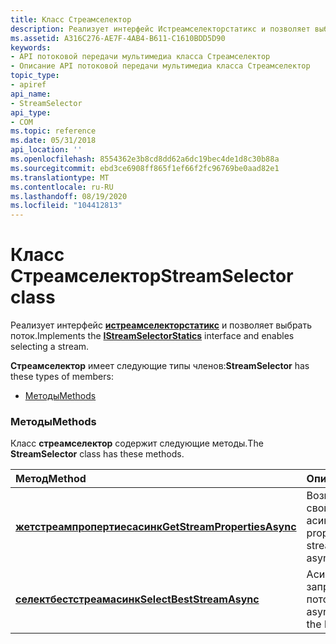 ```yaml
---
title: Класс Стреамселектор
description: Реализует интерфейс Истреамселекторстатикс и позволяет выбрать поток.
ms.assetid: A316C276-AE7F-4AB4-B611-C1610BDD5D90
keywords:
- API потоковой передачи мультимедиа класса Стреамселектор
- Описание API потоковой передачи мультимедиа класса Стреамселектор
topic_type:
- apiref
api_name:
- StreamSelector
api_type:
- COM
ms.topic: reference
ms.date: 05/31/2018
api_location: ''
ms.openlocfilehash: 8554362e3b8cd8dd62a6dc19bec4de1d8c30b88a
ms.sourcegitcommit: ebd3ce6908ff865f1ef66f2fc96769be0aad82e1
ms.translationtype: MT
ms.contentlocale: ru-RU
ms.lasthandoff: 08/19/2020
ms.locfileid: "104412813"
---
```

# <a name="streamselector-class"></a><span data-ttu-id="87b7a-105">Класс Стреамселектор</span><span class="sxs-lookup"><span data-stu-id="87b7a-105">StreamSelector class</span></span>

<span data-ttu-id="87b7a-106">Реализует интерфейс [**истреамселекторстатикс**](/previous-versions/windows/desktop/api/windows.media.streaming/nn-windows-media-streaming-istreamselectorstatics) и позволяет выбрать поток.</span><span class="sxs-lookup"><span data-stu-id="87b7a-106">Implements the [**IStreamSelectorStatics**](/previous-versions/windows/desktop/api/windows.media.streaming/nn-windows-media-streaming-istreamselectorstatics) interface and enables selecting a stream.</span></span>

<span data-ttu-id="87b7a-107">**Стреамселектор** имеет следующие типы членов:</span><span class="sxs-lookup"><span data-stu-id="87b7a-107">**StreamSelector** has these types of members:</span></span>

-   [<span data-ttu-id="87b7a-108">Методы</span><span class="sxs-lookup"><span data-stu-id="87b7a-108">Methods</span></span>](#methods)

### <a name="methods"></a><span data-ttu-id="87b7a-109">Методы</span><span class="sxs-lookup"><span data-stu-id="87b7a-109">Methods</span></span>

<span data-ttu-id="87b7a-110">Класс **стреамселектор** содержит следующие методы.</span><span class="sxs-lookup"><span data-stu-id="87b7a-110">The **StreamSelector** class has these methods.</span></span>



| <span data-ttu-id="87b7a-111">Метод</span><span class="sxs-lookup"><span data-stu-id="87b7a-111">Method</span></span>                                                                      | <span data-ttu-id="87b7a-112">Описание</span><span class="sxs-lookup"><span data-stu-id="87b7a-112">Description</span></span>                                                  |
|:----------------------------------------------------------------------------|:-------------------------------------------------------------|
| <span data-ttu-id="87b7a-113">[**жетстреампропертиесасинк**](/previous-versions/windows/desktop/legacy/hh829001(v=vs.85))</span><span class="sxs-lookup"><span data-stu-id="87b7a-113">[**GetStreamPropertiesAsync**](/previous-versions/windows/desktop/legacy/hh829001(v=vs.85))</span></span> | <span data-ttu-id="87b7a-114">Возвращает свойства потока асинхронно.</span><span class="sxs-lookup"><span data-stu-id="87b7a-114">Gets the properties of the stream asynchronously.</span></span><br/> |
| <span data-ttu-id="87b7a-115">[**селектбестстреамасинк**](/previous-versions/windows/desktop/legacy/hh829002(v=vs.85))</span><span class="sxs-lookup"><span data-stu-id="87b7a-115">[**SelectBestStreamAsync**](/previous-versions/windows/desktop/legacy/hh829002(v=vs.85))</span></span>       | <span data-ttu-id="87b7a-116">Асинхронные запросы для лучшего потока.</span><span class="sxs-lookup"><span data-stu-id="87b7a-116">Queries asynchronously for the best stream.</span></span><br/>       |



 

 

